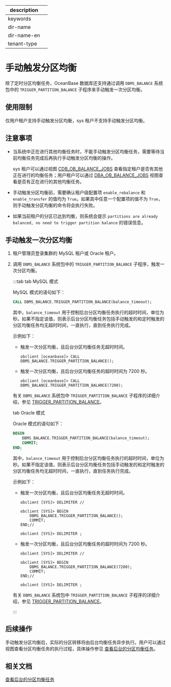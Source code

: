 |description||
|---|---|
|keywords||
|dir-name||
|dir-name-en||
|tenant-type||

# 手动触发分区均衡

除了定时分区均衡任务，OceanBase 数据库还支持通过调用 `DBMS_BALANCE` 系统包中的 `TRIGGER_PARTITION_BALANCE` 子程序来手动触发一次分区均衡。

## 使用限制

仅用户租户支持手动触发分区均衡，sys 租户不支持手动触发分区均衡。

## 注意事项

* 当系统中正在进行其他均衡任务时，不能手动触发分区均衡任务，需要等待当前均衡任务完成后再执行手动触发分区均衡的操作。

   sys 租户可以通过视图 [CDB_OB_BALANCE_JOBS](../../../../700.reference/700.system-views/300.system-view-of-sys-tenant/200.dictionary-view-of-sys-tenant/22400.cdb_ob_balance_jobs-of-sys-tenant.md) 查看指定租户是否有其他正在进行的均衡任务；用户租户可以通过 [DBA_OB_BALANCE_JOBS](../../../../700.reference/700.system-views/400.system-view-of-mysql-mode/200.dictionary-view-of-mysql-mode/22300.dba_ob_balance_jobs-of-mysql-mode.md) 视图查看是否有正在进行的其他均衡任务。

* 手动触发分区均衡前，需要确认租户级配置项 `enable_rebalance` 和 `enable_transfer` 的值均为 `True`。如果其中任意一个配置项的值不为 `True`，则手动触发分区均衡的命令将会执行失败。

* 如果当前租户的分区已达到均衡，则系统会提示 `partitions are already balanced, no need to trigger partition balance` 的错误信息。


## 手动触发一次分区均衡

1. 租户管理员登录集群的 MySQL 租户或 Oracle 租户。

2. 调用 `DBMS_BALANCE` 系统包中的 `TRIGGER_PARTITION_BALANCE` 子程序，触发一次分区均衡。

    :::tab
    tab MySQL 模式

    MySQL 模式的语句如下：

    ```sql
    CALL DBMS_BALANCE.TRIGGER_PARTITION_BALANCE(balance_timeout);
    ```

    其中，`balance_timeout` 用于控制后台分区均衡任务执行的超时时间，单位为秒。如果不指定该值，则表示后台分区均衡任务包括手动触发的和定时触发的分区均衡任务均无超时时间，一直执行，直到任务执行完成。

    示例如下：

    * 触发一次分区均衡，且后台分区均衡任务无超时时间。

      ```shell
      obclient [oceanbase]> CALL DBMS_BALANCE.TRIGGER_PARTITION_BALANCE(); 
      ```

    * 触发一次分区均衡，且后台分区均衡任务的超时时间为 7200 秒。

      ```shell
      obclient [oceanbase]> CALL DBMS_BALANCE.TRIGGER_PARTITION_BALANCE(7200); 
      ```

    有关 `DBMS_BALANCE` 系统包中 `TRIGGER_PARTITION_BALANCE` 子程序的详细介绍，参见 [TRIGGER_PARTITION_BALANCE](../../../../700.reference/700.system-packages/100.dbms-balance-package/200.trigger-partition-balance-of-mysql-mode)。

    tab Oracle 模式

    Oracle 模式的语句如下：

    ```sql
    BEGIN
        DBMS_BALANCE.TRIGGER_PARTITION_BALANCE(balance_timeout); 
        COMMIT;
    END;
    ```

    其中，`balance_timeout` 用于控制后台分区均衡任务执行的超时时间，单位为秒。如果不指定该值，则表示后台分区均衡任务包括手动触发的和定时触发的分区均衡任务均无超时时间，一直执行，直到任务执行完成。

    示例如下：

    * 触发一次分区均衡，且后台分区均衡任务无超时时间。

      ```shell
      obclient [SYS]> DELIMITER //
      ```

      ```shell
      obclient [SYS]> BEGIN
          DBMS_BALANCE.TRIGGER_PARTITION_BALANCE(); 
          COMMIT;
      END;//
      ```

      ```shell
      obclient [SYS]> DELIMITER ; 
      ```

    * 触发一次分区均衡，且后台分区均衡任务的超时时间为 7200 秒。

      ```shell
      obclient [SYS]> DELIMITER //
      ```

      ```shell
      obclient [SYS]> BEGIN
          DBMS_BALANCE.TRIGGER_PARTITION_BALANCE(7200); 
          COMMIT;
      END;//
      ```

      ```shell
      obclient [SYS]> DELIMITER ;
      ```

    有关 `DBMS_BALANCE` 系统包中 `TRIGGER_PARTITION_BALANCE` 子程序的详细介绍，参见 [TRIGGER_PARTITION_BALANCE](../../../../700.reference/700.system-packages/100.dbms-balance-package/200.trigger-partition-balance-of-oracle-mode)。
  
    :::

## 后续操作

手动触发分区均衡后，实际的分区转移将由后台均衡任务异步执行。用户可以通过视图查看分区均衡任务的执行过程，具体操作参见 [查看后台的分区均衡任务](400.view-background-partition-balancing-task.md)。

## 相关文档

[查看后台的分区均衡任务](400.view-background-partition-balancing-task.md)
